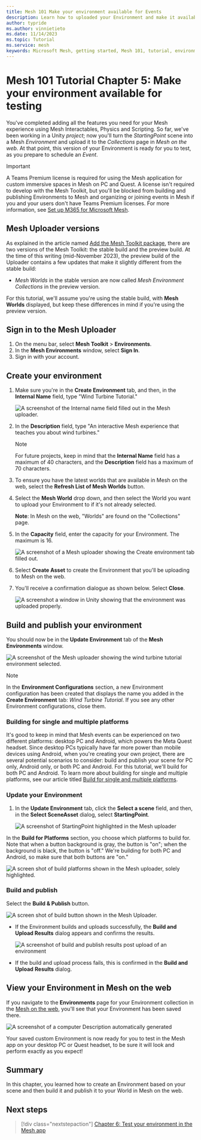 ```yaml
---
title: Mesh 101 Make your environment available for Events
description: Learn how to uploaded your Environment and make it available for Event.
author: typride
ms.author: vinnietieto
ms.date: 11/14/2023
ms.topic: Tutorial
ms.service: mesh
keywords: Microsoft Mesh, getting started, Mesh 101, tutorial, environment, M365, Mesh Portal, uploader, uploading, Mesh on the web
---
```


# Mesh 101 Tutorial Chapter 5: Make your environment available for testing

You've completed adding all the features you need for your Mesh experience using Mesh Interactables, Physics and Scripting. So far, we've been working in a Unity *project*; now you'll turn the *StartingPoint* scene into a Mesh *Environment* and upload it to the *Collections* page in *Mesh on the web*. At that point, this version of your Environment is ready for you to test, as you prepare to schedule an *Event*.

> [!IMPORTANT]
> A Teams Premium license is required for using the Mesh application for custom immersive spaces in Mesh on PC and Quest. A license isn't required to develop with the Mesh Toolkit, but you'll be blocked from building and publishing Environments to Mesh and organizing or joining events in Mesh if you and your users don't have Teams Premium licenses. For more information, see [Set up M365 for Microsoft Mesh](../../../Setup/Content/setup-m365-mesh.md).

## Mesh Uploader versions

As explained in the article named [Add the Mesh Toolkit package](../../build-your-basic-environment/add-the-mesh-toolkit-package.md), there are two versions of the Mesh Toolkit: the stable build and the preview build. At the time of this writing (mid-November 2023), the preview build of the Uploader contains a few updates that make it slightly different from the stable build:

- *Mesh Worlds* in the stable version are now called *Mesh Environment Collections* in the preview version.

For this tutorial, we'll assume you're using the stable build, with **Mesh Worlds** displayed, but keep these differences in mind if you're using the preview version.

## Sign in to the Mesh Uploader

1. On the menu bar, select **Mesh Toolkit** > **Environments**.
1. In the **Mesh Environments** window, select **Sign In**.
1. Sign in with your account.

## Create your environment

1. Make sure you're in the **Create Environment** tab, and then, in
    the **Internal Name** field, type "Wind Turbine Tutorial."

    ![A screenshot of the Internal name field filled out in the Mesh uploader.](../../../media/sample-mesh-101/037-upload-create-new-logo.png)

2. In the **Description** field, type "An interactive Mesh experience
    that teaches you about wind turbines."

    > [!NOTE]
    > For future projects, keep in mind that the **Internal Name** field has a maximum of 40 characters, and the **Description** field has a maximum of 70 characters.

3. To ensure you have the latest worlds that are available in Mesh on the web, select the **Refresh List of Mesh Worlds** button.

4. Select the **Mesh World** drop down, and then select the World you
    want to upload your Environment to if it's not already selected.

    **Note**: In Mesh on the web, "Worlds" are found on the "Collections" page.

5. In the **Capacity** field, enter the capacity for your Environment.
    The maximum is 16.

    ![A screenshot of a Mesh uploader showing the Create environment tab filled out.](../../../media/sample-mesh-101/038-upload-capacity-logo.png)

6. Select **Create Asset** to create the Environment that you'll be
    uploading to Mesh on the web.

7. You'll receive a confirmation dialogue as shown below. Select
    **Close**.

    ![A screenshot a window in Unity showing that the environment was uploaded properly.](../../../media/sample-mesh-101/039-create-results.png)

## Build and publish your environment

You should now be in the **Update Environment** tab of the **Mesh
Environments** window.

![A screenshot of the Mesh uploader showing the wind turbine tutorial environment selected.](../../../media/sample-mesh-101/040-upload-update-logo.png)

> [!NOTE]
> In the **Environment Configurations** section, a new Environment configuration has been created that displays the name you  added in the **Create Environment** tab: *Wind Turbine Tutorial*. If you see any other Environment configurations, close them.

### Building for single and multiple platforms

It's good to keep in mind that Mesh events can be experienced on two
different platforms: desktop PC and Android, which powers the Meta Quest
headset. Since desktop PCs typically have far more power than mobile
devices using Android, when you're creating your own project, there are
several potential scenarios to consider: build and publish your scene
for PC only, Android only, or both PC and Android. For this tutorial, we'll build for both PC and Android. To learn more about
building for single and multiple platforms, see our article titled [Build for single and multiple platforms](../../build-your-basic-environment/build-for-single-and-multiple-platforms.md).

### Update your Environment

1. In the **Update Environment** tab, click the **Select a scene**
    field, and then, in the **Select SceneAsset** dialog, select
    **StartingPoint**.

    ![A screenshot of StartingPoint highlighted in the Mesh uploader](../../../media/sample-mesh-101/456-select-scene-logo.png)

In the **Build for Platforms** section, you choose which platforms to
build for. Note that when a button background is gray, the button is
"on"; when the background is black, the button is "off." We're building
for both PC and Android, so make sure that both buttons are "on."

![A screen shot of build platforms shown in the Mesh uploader, solely highlighted.](../../../media/sample-mesh-101/image096.jpg)

### Build and publish

Select the **Build & Publish** button.

![A screen shot of build button shown in the Mesh Uploader.](../../../media/sample-mesh-101/041-build-and-publish.png)

- If the Environment builds and uploads successfully, the **Build and
    Upload Results** dialog appears and confirms the results.

    ![A screenshot of build and publish results post upload of an environment](../../../media/sample-mesh-101/457-build-and-upload-results.png)

- If the build and upload process fails, this is confirmed in the **Build and Upload** **Results** dialog.

## View your Environment in Mesh on the web

If you navigate to the **Environments** page for your Environment collection in the [Mesh on the web](https://portal.mesh.microsoft.com), you'll see that your Environment has been saved there.

![A screenshot of a computer Description automatically generated](../../../media/sample-mesh-101/458-environment-in-mesh-portal.png)

Your saved custom Environment is now ready for you to test in the Mesh app on your desktop PC or Quest headset, to be sure it will look and perform exactly as you expect!

## Summary

In this chapter, you learned how to create an Environment based on your scene and then build it and publish it to your World in Mesh on the web.

## Next steps

> [!div class="nextstepaction"]
> [Chapter 6: Test your environment in the Mesh app](./mesh-101-06-test-your-environment.md)
